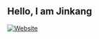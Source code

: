 ## Hello, I am Jinkang

[<img alt="Website" src="https://img.shields.io/website?down_message=OFFLINE&label=My%20Portfolio&style=for-the-badge&up_message=ONLINE&url=https%3A%2F%2Fjinkang-0.github.io%2FPortfolio%2F">](https://jfang.dev)

